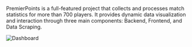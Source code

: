 PremierPoints is a full-featured project that collects and processes match statistics for more than 700 players. It provides dynamic data visualization and interaction through three main components: Backend, Frontend, and Data Scraping.

![Dashboard](frontend/Dashboard/1.png)
